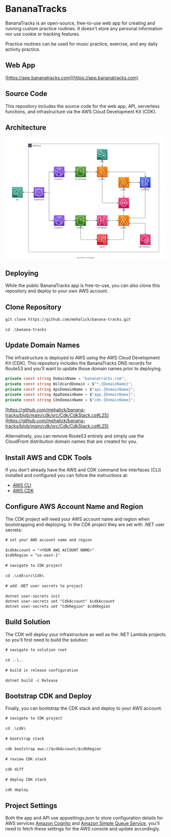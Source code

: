 # BananaTracks

BananaTracks is an open-source, free-to-use web app for creating and running custom practice routines. It doesn't store
any personal information nor use cookie or tracking features.

Practice routines can be used for music practice, exercise, and any daily activity practice.

## Web App

[https://app.bananatracks.com](https://app.bananatracks.com)

## Source Code

This repository includes the source code for the web app, API, serverless functions, and infrastructure via the AWS
Cloud Development Kit (CDK).

## Architecture

![BananaTracks Architecture](assets/architecture.svg)

## Deploying

While the public BananaTracks app is free-to-use, you can also clone this repository and deploy to your own AWS account.

## Clone Repository

```pwsh
git clone https://github.com/mehalick/banana-tracks.git

cd .\banana-tracks
```

## Update Domain Names

The infrastructure is deployed to AWS using the AWS Cloud Development Kit (CDK). This repository includes the
BananaTracks DNS records for Route53 and you'll want to update those domain names prior to deploying.

```csharp
private const string DomainName = "bananatracks.com";
private const string WildcardDomain = $"*.{DomainName}";
private const string ApiDomainName = $"api.{DomainName}";
private const string AppDomainName = $"app.{DomainName}";
private const string CdnDomainName = $"cdn.{DomainName}";
```

[https://github.com/mehalick/banana-tracks/blob/main/cdk/src/Cdk/CdkStack.cs#L25](https://github.com/mehalick/banana-tracks/blob/main/cdk/src/Cdk/CdkStack.cs#L25)

Alternatively, you can remove Route53 entirely and simply use the CloudFront distribution domain names that are created
for you.

## Install AWS and CDK Tools

If you don't already have the AWS and CDK command line interfaces (CLI) installed and configured you can follow the
instructions at:

- [AWS CLI](https://aws.amazon.com/cli/)
- [AWS CDK](https://aws.amazon.com/cdk/)

## Configure AWS Account Name and Region

The CDK project will need your AWS account name and region when bootstrapping and deploying. In the CDK project they are
set with .NET user secrets:

```pwsh
# set your AWS account name and region
 
$cdkAccount = "<YOUR AWS ACCOUNT NAME>"
$cdkRegion = "us-east-1"

# navigate to CDK project

cd .\cdk\src\Cdk\

# add .NET user secrets to project
 
dotnet user-secrets init
dotnet user-secrets set "CdkAccount" $cdkAccount
dotnet user-secrets set "CdkRegion" $cdkRegion
```

## Build Solution

The CDK will deploy your infrastructure as well as the .NET Lambda projects so you'll first need to build the solution:

```pwsh
# navigate to solution root

cd ..\..

# build in release configuration

dotnet build -c Release
```

## Bootstrap CDK and Deploy

Finally, you can bootstrap the CDK stack and deploy to your AWS account:

```pwsh
# navigate to CDK project

cd .\cdk\

# bootstrap stack

cdk bootstrap aws://$cdkAccount/$cdkRegion

# review CDK stack

cdk diff

# deploy CDK stack

cdk deploy
```

## Project Settings

Both the app and API use appsettings.json to store configuration details for AWS
services [Amazon Cognito](https://aws.amazon.com/pm/cognit)
and [Amazon Simple Queue Service](https://aws.amazon.com/sqs/), you'll need to fetch these settings for the AWS console
and update accordingly.

